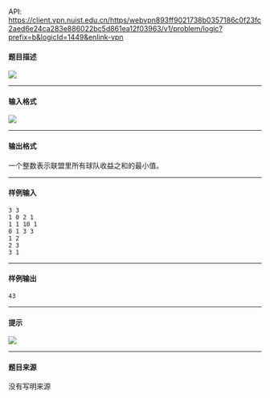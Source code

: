 API: https://client.vpn.nuist.edu.cn/https/webvpn893ff9021738b0357186c0f23fc2aed6e24ca283e886022bc5d861ea12f03963/v1/problem/logic?prefix=b&logicId=1449&enlink-vpn

#### 题目描述

![](../file/1449_0.jpg)

---

#### 输入格式

![](../file/1449_0.jpg)

---

#### 输出格式

一个整数表示联盟里所有球队收益之和的最小值。

---

#### 样例输入
```
3 3
1 0 2 1
1 1 10 1
0 1 3 3
1 2
2 3
3 1

```

---

#### 样例输出
```
43

```

---

#### 提示

![](../file/1449_0.jpg)

---

#### 题目来源

没有写明来源
